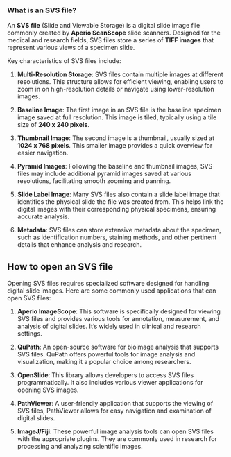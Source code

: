### What is an SVS file?

An **SVS file** (Slide and Viewable Storage) is a digital slide image file commonly created by **Aperio ScanScope** slide scanners. Designed for the medical and research fields, SVS files store a series of **TIFF images** that represent various views of a specimen slide.

Key characteristics of SVS files include:

1.  **Multi-Resolution Storage**: SVS files contain multiple images at different resolutions. This structure allows for efficient viewing, enabling users to zoom in on high-resolution details or navigate using lower-resolution images.
    
2.  **Baseline Image**: The first image in an SVS file is the baseline specimen image saved at full resolution. This image is tiled, typically using a tile size of **240 x 240 pixels**.
    
3.  **Thumbnail Image**: The second image is a thumbnail, usually sized at **1024 x 768 pixels**. This smaller image provides a quick overview for easier navigation.
    
4.  **Pyramid Images**: Following the baseline and thumbnail images, SVS files may include additional pyramid images saved at various resolutions, facilitating smooth zooming and panning.
    
5.  **Slide Label Image**: Many SVS files also contain a slide label image that identifies the physical slide the file was created from. This helps link the digital images with their corresponding physical specimens, ensuring accurate analysis.
    
6.  **Metadata**: SVS files can store extensive metadata about the specimen, such as identification numbers, staining methods, and other pertinent details that enhance analysis and research.
    
## How to open an SVS file

Opening SVS files requires specialized software designed for handling digital slide images. Here are some commonly used applications that can open SVS files:

1.  **Aperio ImageScope**: This software is specifically designed for viewing SVS files and provides various tools for annotation, measurement, and analysis of digital slides. It’s widely used in clinical and research settings.
    
2.  **QuPath**: An open-source software for bioimage analysis that supports SVS files. QuPath offers powerful tools for image analysis and visualization, making it a popular choice among researchers.
    
3.  **OpenSlide**: This library allows developers to access SVS files programmatically. It also includes various viewer applications for opening SVS images.
    
4.  **PathViewer**: A user-friendly application that supports the viewing of SVS files, PathViewer allows for easy navigation and examination of digital slides.
    
5.  **ImageJ/Fiji**: These powerful image analysis tools can open SVS files with the appropriate plugins. They are commonly used in research for processing and analyzing scientific images.
